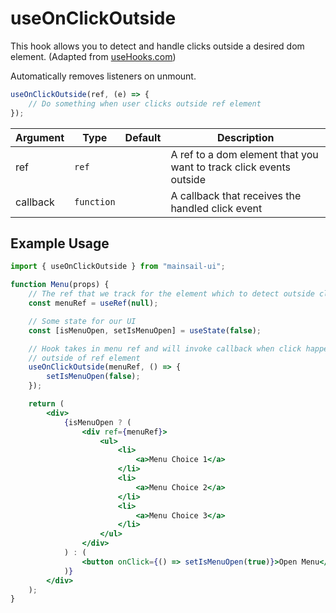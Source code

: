 # useOnClickOutside

This hook allows you to detect and handle clicks outside a desired dom element. (Adapted from [useHooks.com](https://usehooks.com/useOnClickOutside/))

Automatically removes listeners on unmount.

```jsx
useOnClickOutside(ref, (e) => {
    // Do something when user clicks outside ref element
});
```

| Argument | Type       | Default | Description                                                        |
| -------- | ---------- | ------- | ------------------------------------------------------------------ |
| ref      | `ref`      |         | A ref to a dom element that you want to track click events outside |
| callback | `function` |         | A callback that receives the handled click event                   |

## Example Usage

```jsx
import { useOnClickOutside } from "mainsail-ui";

function Menu(props) {
    // The ref that we track for the element which to detect outside clicks
    const menuRef = useRef(null);

    // Some state for our UI
    const [isMenuOpen, setIsMenuOpen] = useState(false);

    // Hook takes in menu ref and will invoke callback when click happens
    // outside of ref element
    useOnClickOutside(menuRef, () => {
        setIsMenuOpen(false);
    });

    return (
        <div>
            {isMenuOpen ? (
                <div ref={menuRef}>
                    <ul>
                        <li>
                            <a>Menu Choice 1</a>
                        </li>
                        <li>
                            <a>Menu Choice 2</a>
                        </li>
                        <li>
                            <a>Menu Choice 3</a>
                        </li>
                    </ul>
                </div>
            ) : (
                <button onClick={() => setIsMenuOpen(true)}>Open Menu</button>
            )}
        </div>
    );
}
```
